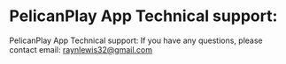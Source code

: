 # PelicanPlay App Technical support:

PelicanPlay App Technical support:
If you have any questions, please contact email: raynlewis32@gmail.com

